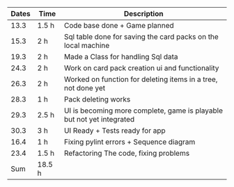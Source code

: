 | Dates | Time   | Description                                                           |
| ----- | ------ | --------------------------------------------------------------------- |
| 13.3  | 1.5 h  | Code base done + Game planned                                         |
| 15.3  | 2 h    | Sql table done for saving the card packs on the local machine         |
| 19.3  | 2 h    | Made a Class for handling Sql data                                    |
| 24.3  | 2 h    | Work on card pack creation ui and functionality                       |
| 26.3  | 2 h    | Worked on function for deleting items in a tree, not done yet         |
| 28.3  | 1 h    | Pack deleting works                                                   |
| 29.3  | 2.5 h  | UI is becoming more complete, game is playable but not yet integrated |
| 30.3  | 3 h    | UI Ready + Tests ready for app                                        |
| 16.4  | 1 h    | Fixing pylint errors + Sequence diagram                               |
| 23.4  | 1.5 h  | Refactoring The code, fixing problems                                 |
| Sum   | 18.5 h |
